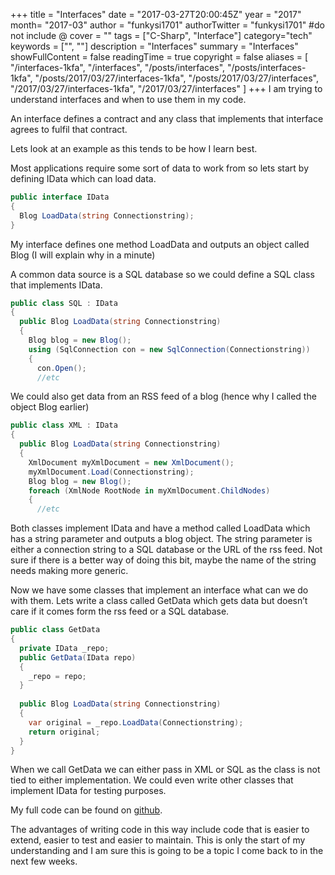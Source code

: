 +++
title = "Interfaces"
date = "2017-03-27T20:00:45Z"
year = "2017"
month= "2017-03"
author = "funkysi1701"
authorTwitter = "funkysi1701" #do not include @
cover = ""
tags = ["C-Sharp", "Interface"]
category="tech"
keywords = ["", ""]
description =  "Interfaces"
summary = "Interfaces"
showFullContent = false
readingTime = true
copyright = false
aliases = [
    "/interfaces-1kfa",
    "/interfaces",
    "/posts/interfaces",
    "/posts/interfaces-1kfa",
    "/posts/2017/03/27/interfaces-1kfa",
    "/posts/2017/03/27/interfaces",
    "/2017/03/27/interfaces-1kfa",
    "/2017/03/27/interfaces"
]
+++
I am trying to understand interfaces and when to use them in my code.

An interface defines a contract and any class that implements that interface agrees to fulfil that contract.

Lets look at an example as this tends to be how I learn best.

Most applications require some sort of data to work from so lets start by defining IData which can load data.

```csharp
public interface IData
{ 
  Blog LoadData(string Connectionstring);
}
```

My interface defines one method LoadData and outputs an object called Blog (I will explain why in a minute)

A common data source is a SQL database so we could define a SQL class that implements IData.

```csharp
public class SQL : IData
{ 
  public Blog LoadData(string Connectionstring) 
  { 
    Blog blog = new Blog(); 
    using (SqlConnection con = new SqlConnection(Connectionstring)) 
    { 
      con.Open(); 
      //etc
```

We could also get data from an RSS feed of a blog (hence why I called the object Blog earlier)

```csharp
public class XML : IData
{ 
  public Blog LoadData(string Connectionstring) 
  { 
    XmlDocument myXmlDocument = new XmlDocument(); 
    myXmlDocument.Load(Connectionstring); 
    Blog blog = new Blog(); 
    foreach (XmlNode RootNode in myXmlDocument.ChildNodes) 
    { 
      //etc
```

Both classes implement IData and have a method called LoadData which has a string parameter and outputs a blog object. The string parameter is either a connection string to a SQL database or the URL of the rss feed. Not sure if there is a better way of doing this bit, maybe the name of the string needs making more generic.

Now we have some classes that implement an interface what can we do with them. Lets write a class called GetData which gets data but doesn’t care if it comes form the rss feed or a SQL database.

```csharp
public class GetData    
{        
  private IData _repo;         
  public GetData(IData repo) 
  { 
    _repo = repo; 
  }         
  
  public Blog LoadData(string Connectionstring)        
  {            
    var original = _repo.LoadData(Connectionstring);            
    return original;        
  }    
}
```

When we call GetData we can either pass in XML or SQL as the class is not tied to either implementation. We could even write other classes that implement IData for testing purposes.

My full code can be found on [github](https://github.com/funkysi1701/InterfaceExample).

The advantages of writing code in this way include code that is easier to extend, easier to test and easier to maintain. This is only the start of my understanding and I am sure this is going to be a topic I come back to in the next few weeks.